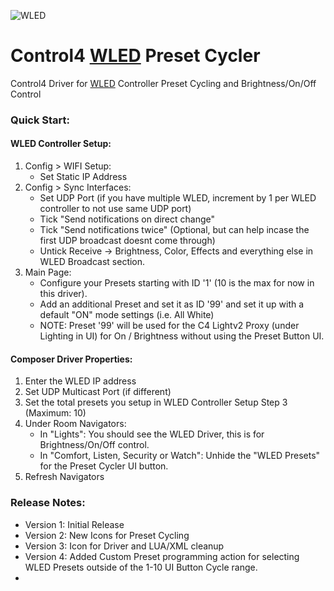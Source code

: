 ![WLED](https://user-images.githubusercontent.com/69341431/158558688-2b1e5e28-73e3-4aea-a6bb-800aafa6e1bb.png)

# Control4 [WLED](https://github.com/Aircoookie/WLED) Preset Cycler

Control4 Driver for [WLED](https://github.com/Aircoookie/WLED) Controller Preset Cycling and Brightness/On/Off Control

### Quick Start:
		
#### WLED Controller Setup:
1. Config > WIFI Setup:
	- Set Static IP Address
2. Config > Sync Interfaces:
	- Set UDP Port (if you have multiple WLED, increment by 1 per WLED controller to not use same UDP port)
	- Tick "Send notifications on direct change"
	- Tick "Send notifications twice" (Optional, but can help incase the first UDP broadcast doesnt come through)
	- Untick Receive -> Brightness, Color, Effects and everything else in WLED Broadcast section.
3. Main Page:
	- Configure your Presets starting with ID '1' (10 is the max for now in this driver).
	- Add an additional Preset and set it as ID '99' and set it up with a default "ON" mode settings (i.e. All White)
	- NOTE: Preset '99' will be used for the C4 Lightv2 Proxy (under Lighting in UI) for On / Brightness without using the Preset Button UI.
	  
#### Composer Driver Properties:
1. Enter the WLED IP address
2. Set UDP Multicast Port (if different)
3. Set the total presets you setup in WLED Controller Setup Step 3 (Maximum: 10)
4. Under Room Navigators:
	- In "Lights": You should see the WLED Driver, this is for Brightness/On/Off control.
	- In "Comfort, Listen, Security or Watch": Unhide the "WLED Presets" for the Preset Cycler UI button.
5. Refresh Navigators

### Release Notes:

- Version 1: Initial Release
- Version 2: New Icons for Preset Cycling
- Version 3: Icon for Driver and LUA/XML cleanup
- Version 4: Added Custom Preset programming action for selecting WLED Presets outside of the 1-10 UI Button Cycle range.
- 
